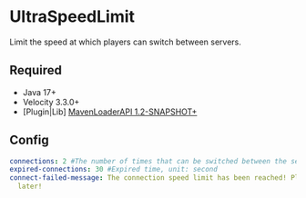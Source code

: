 # UltraSpeedLimit
Limit the speed at which players can switch between servers.

## Required
- Java 17+
- Velocity 3.3.0+
- [Plugin|Lib] [MavenLoaderAPI 1.2-SNAPSHOT+](https://github.com/LevelTranic/MavenLoader)

## Config
```yaml
connections: 2 #The number of times that can be switched between the server during the expiration time+1
expired-connections: 30 #Expired time, unit: second
connect-failed-message: The connection speed limit has been reached! Please come back
  later!
```